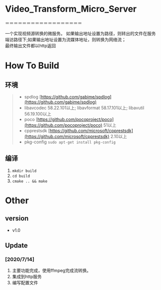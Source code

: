 # Video_Transform_Micro_Server
＝＝＝＝＝＝＝＝＝＝＝＝＝＝＝＝＝＝

  一个实现视频源转换的微服务。 如果输出地址设置为路径，则转出的文件在服务端访路径下;如果输出地址设置为流媒体地址，则转换为网络流；  
最终输出文件都以http返回

# How To Build
## 环境
>+ spdlog [https://github.com/gabime/spdlog](https://github.com/gabime/spdlog)
>+ libavcodec 58.22.101以上; libavformat 58.17.101以上; libavutil 56.19.100以上
>+ poco [https://github.com/pocoproject/poco](https://github.com/pocoproject/poco) 51以上
>+ cpprestsdk [https://github.com/microsoft/cpprestsdk](https://github.com/microsoft/cpprestsdk) 2.10以上
>+ pkg-config `sudo apt-get install pkg-config`

## 编译
1. `mkdir build`
2. `cd build`
3. `cmake .. && make`

# Other
## version
+ v1.0
## Update

### [2020/7/14]
1. 主要功能完成，使用ffmpeg完成流转换。
2. 集成到http服务
3. 编写配置文件